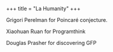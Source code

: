 +++
title = "La Humanity"
+++

Grigori Perelman for Poincaré conjecture.

Xiaohuan Ruan for Programthink

Douglas Prasher for discovering GFP
